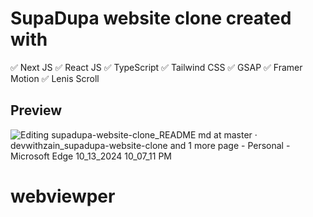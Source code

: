 # SupaDupa website clone created with

✅ Next JS
✅ React JS
✅ TypeScript
✅ Tailwind CSS
✅ GSAP
✅ Framer Motion
✅ Lenis Scroll

## Preview

![Editing supadupa-website-clone_README md at master · devwithzain_supadupa-website-clone and 1 more page - Personal - Microsoft​ Edge 10_13_2024 10_07_11 PM](https://github.com/user-attachments/assets/be079280-7cf8-4c66-b0b9-c5f50e030c9d)
# webviewper
